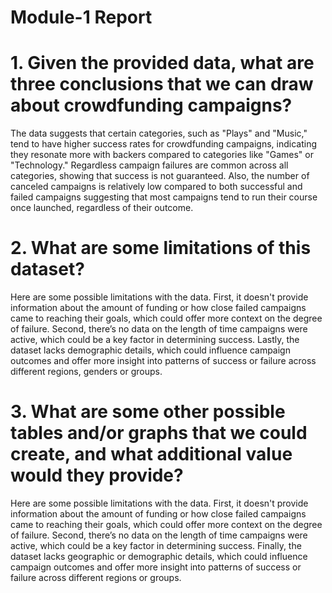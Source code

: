 # Module-1 Report

# 1.	Given the provided data, what are three conclusions that we can draw about crowdfunding campaigns?
The data suggests that certain categories, such as "Plays" and "Music," tend to have higher success rates for crowdfunding campaigns, indicating they resonate more with backers compared to categories like "Games" or "Technology." Regardless campaign failures are common across all categories, showing that success is not guaranteed. Also, the number of canceled campaigns is relatively low compared to both successful and failed campaigns suggesting that most campaigns tend to run their course once launched, regardless of their outcome.

# 2.	What are some limitations of this dataset?
Here are some possible limitations with the data. First, it doesn't provide information about the amount of funding or how close failed campaigns came to reaching their goals, which could offer more context on the degree of failure. Second, there’s no data on the length of time campaigns were active, which could be a key factor in determining success. Lastly, the dataset lacks demographic details, which could influence campaign outcomes and offer more insight into patterns of success or failure across different regions, genders or groups.


# 3.	What are some other possible tables and/or graphs that we could create, and what additional value would they provide?
Here are some possible limitations with the data. First, it doesn't provide information about the amount of funding or how close failed campaigns came to reaching their goals, which could offer more context on the degree of failure. Second, there’s no data on the length of time campaigns were active, which could be a key factor in determining success. Finally, the dataset lacks geographic or demographic details, which could influence campaign outcomes and offer more insight into patterns of success or failure across different regions or groups.
